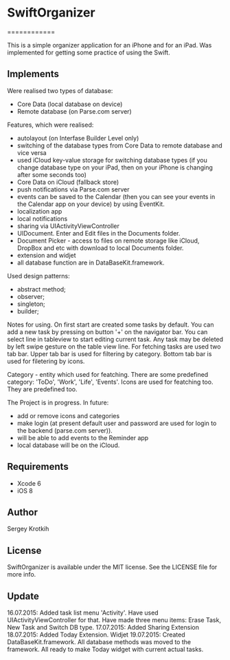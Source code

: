 # SwiftOrganizer
============

This is a simple organizer application for an iPhone and for an iPad. 
Was implemented for getting some practice of using the Swift.

## Implements

Were realised two types of database:
- Core Data (local database on device)
- Remote database (on Parse.com server)

Features, which were realised:
- autolayout (on Interfase Builder Level only)
- switching of the database types from Core Data to remote database and vice versa
- used iCloud key-value storage for switching database types (if you change database type on your iPad, then on your iPhone is changing after some seconds too)
- Core Data on iCloud (fallback store)
- push notifications via Parse.com server
- events can be saved to the Calendar (then you can see your events in the Calendar app on your device) by using EventKit.
- localization app 
- local notifications 
- sharing via UIActivityViewController
- UIDocument. Enter and Edit files in the Documents folder.
- Document Picker - access to files on remote storage like iCloud, DropBox and etc with download to local Documents folder.
- extension and widjet
- all database function are in DataBaseKit.framework.

Used design patterns:
- abstract method;
- observer;
- singleton;
- builder;

Notes for using.
On first start are created some tasks by default. 
You can add a new task by pressing on button '+' on the navigator bar. 
You can select line in tableview to start editing current task. 
Any task may be deleted by left swipe gesture on the table view line. 
For fetching tasks are used two tab bar. Upper tab bar is used for filtering by category. Bottom tab bar is used for filetering by icons.

Category - entity which used for featching. 
There are some predefined category: 'ToDo', 'Work', 'Life', 'Events'.
Icons are used for featching too. They are predefined too.

The Project is in progress.
In future:
- add or remove icons and categories
- make login (at present default user and password are used for login to the backend (parse.com server)).
- will be able to add events to the Reminder app
- local database will be on the iCloud.

## Requirements

- Xcode 6
- iOS 8

## Author

Sergey Krotkih

## License

SwiftOrganizer is available under the MIT license. See the LICENSE file for more info.

## Update

16.07.2015: Added task list menu 'Activity'. Have used UIActivityViewController for that. Have made three menu items:  Erase Task, New Task and Switch DB type.
17.07.2015: Added Sharing Extension
18.07.2015: Added Today Extension. Widjet
19.07.2015: Created DataBaseKit.framework. All database methods was moved to the framework. All ready to make Today widget with current actual tasks.
